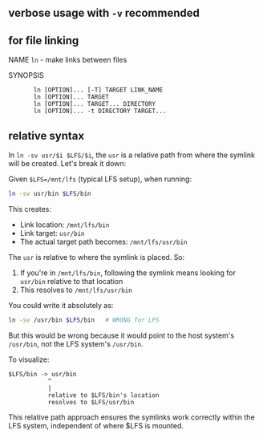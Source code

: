 ## verbose usage with `-v` recommended

## for file linking

NAME
       `ln` - make links between files

SYNOPSIS
```
       ln [OPTION]... [-T] TARGET LINK_NAME
       ln [OPTION]... TARGET
       ln [OPTION]... TARGET... DIRECTORY
       ln [OPTION]... -t DIRECTORY TARGET...
```

## relative syntax


In `ln -sv usr/$i $LFS/$i`, the `usr` is a relative path from where the symlink will be created. Let's break it down:

Given `$LFS=/mnt/lfs` (typical LFS setup), when running:
```bash
ln -sv usr/bin $LFS/bin
```

This creates:
- Link location: `/mnt/lfs/bin`
- Link target: `usr/bin`
- The actual target path becomes: `/mnt/lfs/usr/bin`

The `usr` is relative to where the symlink is placed. So:
1. If you're in `/mnt/lfs/bin`, following the symlink means looking for `usr/bin` relative to that location
2. This resolves to `/mnt/lfs/usr/bin`

You could write it absolutely as:
```bash
ln -sv /usr/bin $LFS/bin   # WRONG for LFS
```
But this would be wrong because it would point to the host system's `/usr/bin`, not the LFS system's `/usr/bin`.

To visualize:
```
$LFS/bin -> usr/bin
           ^
           |
           relative to $LFS/bin's location
           resolves to $LFS/usr/bin
```

This relative path approach ensures the symlinks work correctly within the LFS system, independent of where $LFS is mounted.